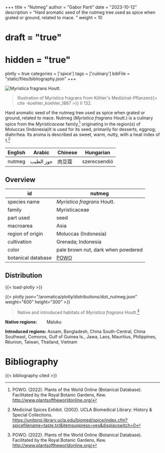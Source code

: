 +++
title = "Nutmeg"
author = "Gabor Parti"
date = "2023-10-12"
description = "Hard aromatic seed of the nutmeg tree used as spice when grated or ground, related to mace. "
weight = 10
# draft = "true"
# hidden = "true"
plotly = true
categories = ['spice']
tags = ['culinary']
bibFile = "static/files/bibliography.json"
+++

![*Myristica fragrans* Houtt.](/images/illustrations/nutmeg.png?width=33vw "Illustration of Myristica fragrans from Köhler's Medizinal-Pflanzen")

>Illustration of Myristica fragrans from Köhler's Medizinal-Pflanzen{{< cite -koehler_koehler_1887 >}} II 132.

Hard aromatic seed of the nutmeg tree used as spice when grated or ground, related to mace. Nutmeg (*Myristica fragrans* Houtt.) is a culinary spice from the *Myristicaceae* family,[^powo] originating in the region(s) of Moluccas (Indonesia)It is used for its seed, primarily for desserts, eggnog; diahrrhea. Its aroma is described as sweet, warm, nutty, with a heat index of 1.[^ucla_medicinal_2002]

|English|  Arabic |Chinese|  Hungarian |
|-------|---------|-------|------------|
| nutmeg|جوز الطيب|  肉豆蔻  |szerecsendió|

## Overview

|        id        |                       nutmeg                      |
|------------------|---------------------------------------------------|
|   species name   |            *Myristica fragrans* Houtt.            |
|      family      |                   Myristicaceae                   |
|     part used    |                        seed                       |
|     macroarea    |                        Asia                       |
| region of origin |                Moluccas (Indonesia)               |
|    cultivation   |                 Grenada; Indonesia                |
|       color      |         pale brown nut, dark when powdered        |
|botanical database|[POWO](https://powo.science.kew.org/taxon/586076-1)|

## Distribution

{{< load-plotly >}}

{{< plotly json="/aromatica/plotly/distributions/dist_nutmeg.json" weight="600" height="300" >}}

>Native and introduced habitats of *Myristica fragrans* Houtt.[^powo]

**Native regions:** &nbsp; &nbsp; &nbsp; &nbsp;Maluku

**Introduced regions:** Assam, Bangladesh, China South-Central, China Southeast, Comoros, Gulf of Guinea Is., Jawa, Laos, Mauritius, Philippines, Réunion, Taiwan, Thailand, Vietnam

[^powo]: POWO. (2022). Plants of the World Online (Botanical Database). Facilitated by the Royal Botanic Gardens, Kew. http://www.plantsoftheworldonline.org/
[^ucla_medicinal_2002]: Medicinal Spices Exhibit. (2002). UCLA Biomedical Library: History & Special Collections. https://unitproj.library.ucla.edu/biomed/spice/index.cfm?spicefilename=taste.txt&itemsuppress=yes&displayswitch=0



# Bibliography

{{< bibliography cited >}}

